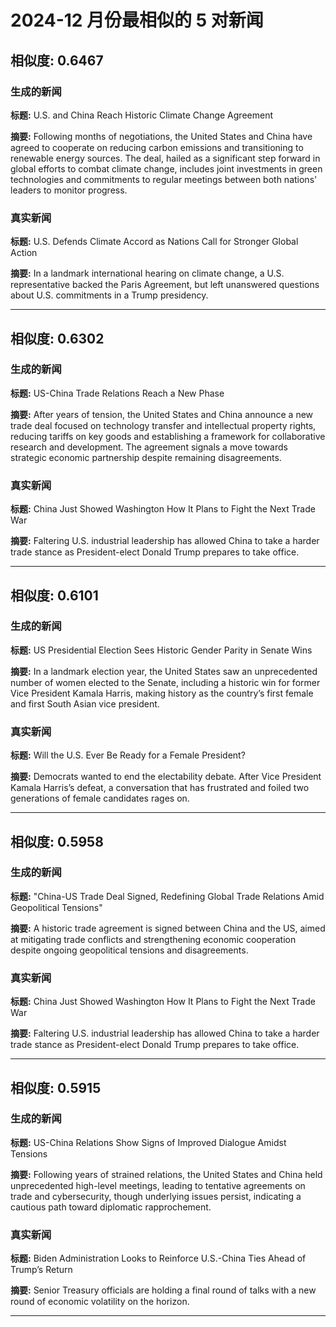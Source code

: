 # 2024-12 月份最相似的 5 对新闻

## 相似度: 0.6467

### 生成的新闻
**标题:** U.S. and China Reach Historic Climate Change Agreement

**摘要:** Following months of negotiations, the United States and China have agreed to cooperate on reducing carbon emissions and transitioning to renewable energy sources. The deal, hailed as a significant step forward in global efforts to combat climate change, includes joint investments in green technologies and commitments to regular meetings between both nations' leaders to monitor progress.

### 真实新闻
**标题:** U.S. Defends Climate Accord as Nations Call for Stronger Global Action

**摘要:** In a landmark international hearing on climate change, a U.S. representative backed the Paris Agreement, but left unanswered questions about U.S. commitments in a Trump presidency.

---

## 相似度: 0.6302

### 生成的新闻
**标题:** US-China Trade Relations Reach a New Phase

**摘要:** After years of tension, the United States and China announce a new trade deal focused on technology transfer and intellectual property rights, reducing tariffs on key goods and establishing a framework for collaborative research and development. The agreement signals a move towards strategic economic partnership despite remaining disagreements.

### 真实新闻
**标题:** China Just Showed Washington How It Plans to Fight the Next Trade War

**摘要:** Faltering U.S. industrial leadership has allowed China to take a harder trade stance as President-elect Donald Trump prepares to take office.

---

## 相似度: 0.6101

### 生成的新闻
**标题:** US Presidential Election Sees Historic Gender Parity in Senate Wins

**摘要:** In a landmark election year, the United States saw an unprecedented number of women elected to the Senate, including a historic win for former Vice President Kamala Harris, making history as the country’s first female and first South Asian vice president.

### 真实新闻
**标题:** Will the U.S. Ever Be Ready for a Female President?

**摘要:** Democrats wanted to end the electability debate. After Vice President Kamala Harris’s defeat, a conversation that has frustrated and foiled two generations of female candidates rages on.

---

## 相似度: 0.5958

### 生成的新闻
**标题:** "China-US Trade Deal Signed, Redefining Global Trade Relations Amid Geopolitical Tensions"

**摘要:** A historic trade agreement is signed between China and the US, aimed at mitigating trade conflicts and strengthening economic cooperation despite ongoing geopolitical tensions and disagreements.

### 真实新闻
**标题:** China Just Showed Washington How It Plans to Fight the Next Trade War

**摘要:** Faltering U.S. industrial leadership has allowed China to take a harder trade stance as President-elect Donald Trump prepares to take office.

---

## 相似度: 0.5915

### 生成的新闻
**标题:** US-China Relations Show Signs of Improved Dialogue Amidst Tensions

**摘要:** Following years of strained relations, the United States and China held unprecedented high-level meetings, leading to tentative agreements on trade and cybersecurity, though underlying issues persist, indicating a cautious path toward diplomatic rapprochement.

### 真实新闻
**标题:** Biden Administration Looks to Reinforce U.S.-China Ties Ahead of Trump’s Return

**摘要:** Senior Treasury officials are holding a final round of talks with a new round of economic volatility on the horizon.

---

